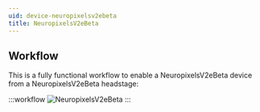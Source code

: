 ```yaml
---
uid: device-neuropixelsv2ebeta
title: NeuropixelsV2eBeta
---
```


## Workflow

This is a fully functional workflow to enable a NeuropixelsV2eBeta device from a NeuropixelsV2eBeta headstage:

:::workflow 
![NeuropixelsV2eBeta](~/workflows/device-neuropixelsv2ebeta_neuropixelsv2ebetaheadstage.bonsai)
:::
